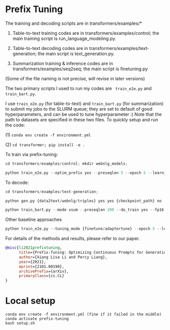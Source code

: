 # Prefix Tuning

The training and decoding scripts are in transformers/examples/*


1. Table-to-text training codes are in transformers/examples/control; the main training script is run_language_modeling.py. 

2. Table-to-text decoding codes are in transformers/examples/text-generation; the main script is text_generation.py. 

3. Summarization training & inference codes are in transformers/examples/seq2seq; the main script is finetuning.py


(Some of the file naming is not precise, will revise in later versions)

The two primary scripts I used to run my codes are `` train_e2e.py`` and ``train_bart.py``.

I use ``train_e2e.py`` (for table-to-text) and ``train_bart.py`` (for summarization) to submit my jobs to the SLURM queue; 
they are set to default of good hyperparameters, and can be used to tune hyperparameter :) Note that the path to datasets are specified in these two files.
To quickly setup and run the code: 

(1) 
``conda env create -f environment.yml``

(2)
``cd transformer; pip install -e .``

To train via prefix-tuning:

```python
cd transformers/examples/control; mkdir webnlg_models;

python train_e2e.py --optim_prefix yes --preseqlen 5 --epoch 5 --learning_rate 0.00005 --mode webnlg --bsz 5 --seed 101
```

To decode: 
```python
cd transformers/examples/text-generation;

python gen.py {data2text/webnlg/triples} yes yes {checkpoint_path} no
```

```python
python train_bart.py --mode xsum --preseqlen 200 --do_train yes --fp16 yes --bsz 16  --epoch 30  --gradient_accumulation_step 3 --learning_rate 0.00005  --mid_dim 800
```


Other baseline approaches 
```python
python train_e2e.py --tuning_mode {finetune/adaptertune} --epoch 5 --learning_rate 0.00005 --mode webnlg --bsz 5 --seed 101
```


For details of the methods and results, please refer to our paper. 

```bibtex
@misc{li2021prefixtuning,
      title={Prefix-Tuning: Optimizing Continuous Prompts for Generation}, 
      author={Xiang Lisa Li and Percy Liang},
      year={2021},
      eprint={2101.00190},
      archivePrefix={arXiv},
      primaryClass={cs.CL}
}
```
# Local setup
```
conda env create -f environment.yml (fine if it failed in the middle)
conda activate prefix-tuning
bash setup.sh
```
